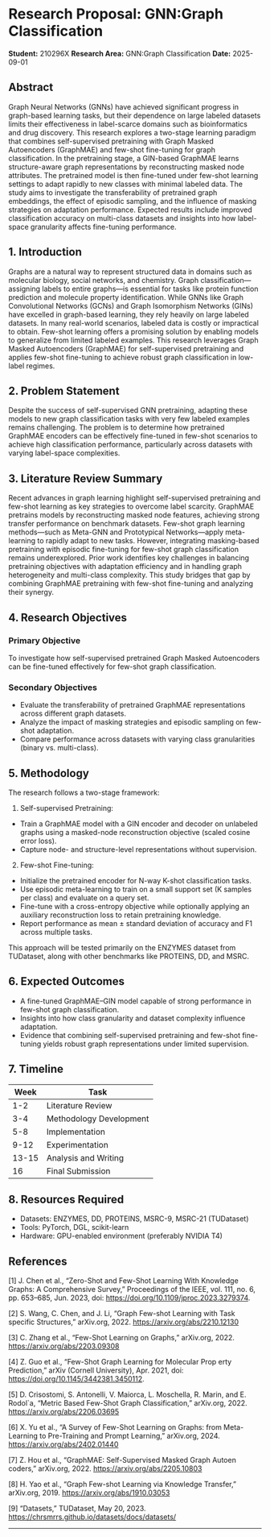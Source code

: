 # Research Proposal: GNN:Graph Classification

**Student:** 210296X
**Research Area:** GNN:Graph Classification
**Date:** 2025-09-01

## Abstract

Graph Neural Networks (GNNs) have achieved significant progress in graph-based learning tasks, but their dependence on large labeled datasets limits their effectiveness in label-scarce domains such as bioinformatics and drug discovery. This research explores a two-stage learning paradigm that combines self-supervised pretraining with Graph Masked Autoencoders (GraphMAE) and few-shot fine-tuning for graph classification. In the pretraining stage, a GIN-based GraphMAE learns structure-aware graph representations by reconstructing masked node attributes. The pretrained model is then fine-tuned under few-shot learning settings to adapt rapidly to new classes with minimal labeled data. The study aims to investigate the transferability of pretrained graph embeddings, the effect of episodic sampling, and the influence of masking strategies on adaptation performance. Expected results include improved classification accuracy on multi-class datasets and insights into how label-space granularity affects fine-tuning performance.

## 1. Introduction

Graphs are a natural way to represent structured data in domains such as molecular biology, social networks, and chemistry. Graph classification—assigning labels to entire graphs—is essential for tasks like protein function prediction and molecule property identification. While GNNs like Graph Convolutional Networks (GCNs) and Graph Isomorphism Networks (GINs) have excelled in graph-based learning, they rely heavily on large labeled datasets. In many real-world scenarios, labeled data is costly or impractical to obtain. Few-shot learning offers a promising solution by enabling models to generalize from limited labeled examples. This research leverages Graph Masked Autoencoders (GraphMAE) for self-supervised pretraining and applies few-shot fine-tuning to achieve robust graph classification in low-label regimes.

## 2. Problem Statement

Despite the success of self-supervised GNN pretraining, adapting these models to new graph classification tasks with very few labeled examples remains challenging. The problem is to determine how pretrained GraphMAE encoders can be effectively fine-tuned in few-shot scenarios to achieve high classification performance, particularly across datasets with varying label-space complexities.

## 3. Literature Review Summary

Recent advances in graph learning highlight self-supervised pretraining and few-shot learning as key strategies to overcome label scarcity. GraphMAE pretrains models by reconstructing masked node features, achieving strong transfer performance on benchmark datasets. Few-shot graph learning methods—such as Meta-GNN and Prototypical Networks—apply meta-learning to rapidly adapt to new tasks. However, integrating masking-based pretraining with episodic fine-tuning for few-shot graph classification remains underexplored. Prior work identifies key challenges in balancing pretraining objectives with adaptation efficiency and in handling graph heterogeneity and multi-class complexity. This study bridges that gap by combining GraphMAE pretraining with few-shot fine-tuning and analyzing their synergy.

## 4. Research Objectives

### Primary Objective

To investigate how self-supervised pretrained Graph Masked Autoencoders can be fine-tuned effectively for few-shot graph classification.

### Secondary Objectives
- Evaluate the transferability of pretrained GraphMAE representations across different graph datasets.
- Analyze the impact of masking strategies and episodic sampling on few-shot adaptation.
- Compare performance across datasets with varying class granularities (binary vs. multi-class).

## 5. Methodology

The research follows a two-stage framework:

1. Self-supervised Pretraining:

  - Train a GraphMAE model with a GIN encoder and decoder on unlabeled graphs using a masked-node reconstruction objective (scaled cosine error loss).
  - Capture node- and structure-level representations without supervision.

2. Few-shot Fine-tuning:

  - Initialize the pretrained encoder for N-way K-shot classification tasks.
  - Use episodic meta-learning to train on a small support set (K samples per class) and evaluate on a query set.
  - Fine-tune with a cross-entropy objective while optionally applying an auxiliary reconstruction loss to retain pretraining knowledge.
  - Report performance as mean ± standard deviation of accuracy and F1 across multiple tasks.

This approach will be tested primarily on the ENZYMES dataset from TUDataset, along with other benchmarks like PROTEINS, DD, and MSRC.

## 6. Expected Outcomes

- A fine-tuned GraphMAE–GIN model capable of strong performance in few-shot graph classification.
- Insights into how class granularity and dataset complexity influence adaptation.
- Evidence that combining self-supervised pretraining and few-shot fine-tuning yields robust graph representations under limited supervision.

## 7. Timeline

| Week | Task |
|------|------|
| 1-2  | Literature Review |
| 3-4  | Methodology Development |
| 5-8  | Implementation |
| 9-12 | Experimentation |
| 13-15| Analysis and Writing |
| 16   | Final Submission |

## 8. Resources Required

- Datasets: ENZYMES, DD, PROTEINS, MSRC-9, MSRC-21 (TUDataset)
- Tools: PyTorch, DGL, scikit-learn
- Hardware: GPU-enabled environment (preferably NVIDIA T4)

## References

 [1] J. Chen et al., “Zero-Shot and Few-Shot Learning With
 Knowledge Graphs: A Comprehensive Survey,” Proceedings
 of the IEEE, vol. 111, no. 6, pp. 653–685, Jun. 2023, doi:
 https://doi.org/10.1109/jproc.2023.3279374.  
 
 [2] S. Wang, C. Chen, and J. Li, “Graph Few-shot Learning with Task
specific Structures,” arXiv.org, 2022. https://arxiv.org/abs/2210.12130  
 
 [3] C. Zhang et al., “Few-Shot Learning on Graphs,” arXiv.org, 2022.
 https://arxiv.org/abs/2203.09308  
 
[4] Z. Guo et al., “Few-Shot Graph Learning for Molecular Prop
erty Prediction,” arXiv (Cornell University), Apr. 2021, doi:
 https://doi.org/10.1145/3442381.3450112.  
 
 [5] D. Crisostomi, S. Antonelli, V. Maiorca, L. Moschella, R. Marin, and
 E. Rodol`a, “Metric Based Few-Shot Graph Classification,” arXiv.org,
 2022. https://arxiv.org/abs/2206.03695  
 
 [6] X. Yu et al., “A Survey of Few-Shot Learning on Graphs: from
 Meta-Learning to Pre-Training and Prompt Learning,” arXiv.org, 2024.
 https://arxiv.org/abs/2402.01440  
 
 [7] Z. Hou et al., “GraphMAE: Self-Supervised Masked Graph Autoen
coders,” arXiv.org, 2022. https://arxiv.org/abs/2205.10803  

 [8] H. Yao et al., “Graph Few-shot Learning via Knowledge Transfer,”
 arXiv.org, 2019. https://arxiv.org/abs/1910.03053  
 
 [9] “Datasets,” TUDataset, May 20, 2023. https://chrsmrrs.github.io/datasets/docs/datasets/  
 
 ---
